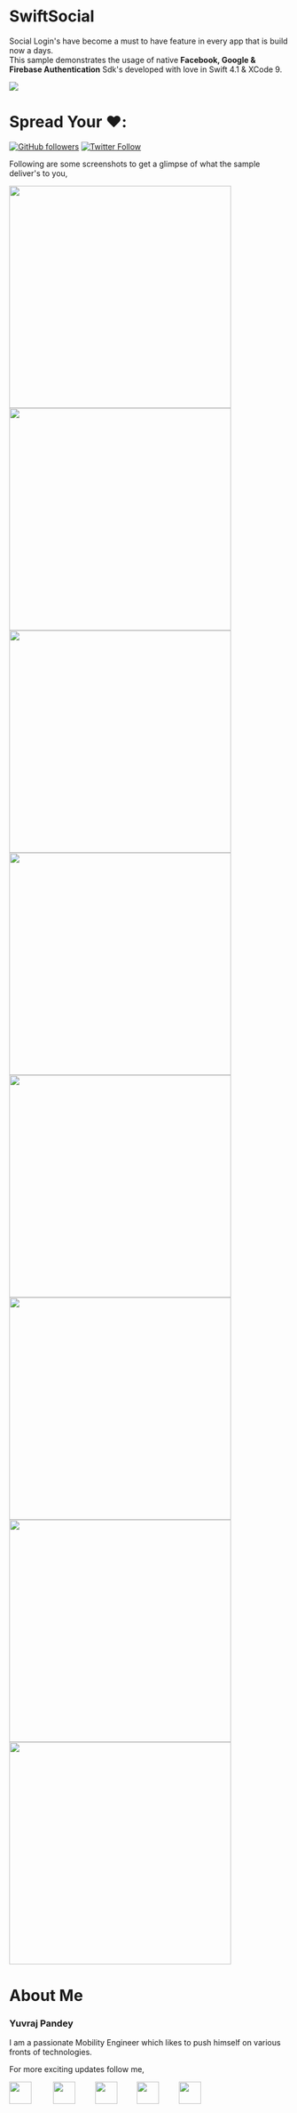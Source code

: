 # SwiftSocial

Social Login's have become a must to have feature in every app that is build now a days.</br>
This sample demonstrates the usage  of native <b>Facebook, Google & Firebase Authentication</b> Sdk's developed with love in Swift 4.1 & XCode 9.

<p float="left">
  <img src="https://github.com/yuvraj24/SwiftSocial/blob/master/swiftsocial/Screenshots/swiftxcode.jpg" />
</p>

# Spread Your ❤️:

[![GitHub followers](https://img.shields.io/github/followers/yuvraj24.svg?style=social&label=Follow)](https://github.com/yuvraj24)  [![Twitter Follow](https://img.shields.io/twitter/follow/yuvrajpandey24.svg?style=social)](https://twitter.com/yuvrajpandey24)

Following are some screenshots to get a glimpse of what the sample deliver's to you,

<p float="left">
  <img src="https://github.com/yuvraj24/SwiftSocial/blob/master/swiftsocial/Screenshots/home.png" width="400" />
  <img src="https://github.com/yuvraj24/SwiftSocial/blob/master/swiftsocial/Screenshots/signup.png" width="400" />
    <img src="https://github.com/yuvraj24/SwiftSocial/blob/master/swiftsocial/Screenshots/firebase1.png" width="400" />
    <img src="https://github.com/yuvraj24/SwiftSocial/blob/master/swiftsocial/Screenshots/firebase2.png" width="400" />
  <img src="https://github.com/yuvraj24/SwiftSocial/blob/master/swiftsocial/Screenshots/google2.png" width="400" />
  <img src="https://github.com/yuvraj24/SwiftSocial/blob/master/swiftsocial/Screenshots/google1.png" width="400" />
  <img src="https://github.com/yuvraj24/SwiftSocial/blob/master/swiftsocial/Screenshots/fb1.png" width="400" />
  <img src="https://github.com/yuvraj24/SwiftSocial/blob/master/swiftsocial/Screenshots/fb3.png" width="400" />
</p>


# About Me

### Yuvraj Pandey
I am a passionate Mobility Engineer which likes to push himself on various fronts of technologies.  

For more exciting updates follow me,

<a href="https://twitter.com/yuvrajpandey24" target="_blank"><img src="https://github.com/yuvraj24/LiveSmashBar/blob/master/images/twitter.png" width="40" height="40"></a> &nbsp;&nbsp;&nbsp;&nbsp;&nbsp;&nbsp;&nbsp;&nbsp;&nbsp;<a href="https://www.linkedin.com/in/yuvraj24" target="_blank"><img src="https://github.com/yuvraj24/LiveSmashBar/blob/master/images/linkedin.png" width="40" height="40"></a>&nbsp;&nbsp;&nbsp;&nbsp;&nbsp;&nbsp;&nbsp;&nbsp;&nbsp;<a href="https://github.com/yuvraj24" target="_blank"><img src="https://github.com/yuvraj24/LiveSmashBar/blob/master/images/github.png" height="40"></a>&nbsp;&nbsp;&nbsp;&nbsp;&nbsp;&nbsp;&nbsp;&nbsp;&nbsp;<a href="https://medium.com/@yuvrajpandey24" target="_blank"><img src="https://github.com/yuvraj24/LiveSmashBar/blob/master/images/medium.png" width="40" height="40"></a>&nbsp;&nbsp;&nbsp;&nbsp;&nbsp;&nbsp;&nbsp;&nbsp;&nbsp;<a href="https://play.google.com/store/apps/developer?id=Yuvraj+Pandey"><img src="https://github.com/yuvraj24/LiveSmashBar/blob/master/images/playstore.png" width="40" height="40"></a>
